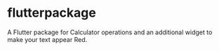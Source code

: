 # flutterpackage

A Flutter package for Calculator operations and an additional widget to make your text appear Red.
